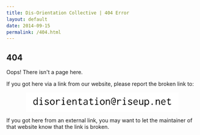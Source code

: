 ```yaml
---
title: Dis-Orientation Collective | 404 Error
layout: default
date: 2014-09-15
permalink: /404.html
---
```


## 404

Oops! There isn't a page here.

If you got here via a link from our website, please report the broken link to:

<p><img src="/images/contact.gif" width="400" alt="contact" style="display: block;margin-left: auto;margin-right: auto;background-color:#EEE9CA" /></p>

If you got here from an external link, you may want to let the maintainer of that website know that the link is broken.